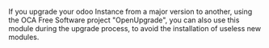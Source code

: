 If you upgrade your odoo Instance from a major version to another, using
the OCA Free Software project "OpenUpgrade", you can also use this
module during the upgrade process, to avoid the installation of useless
new modules.
